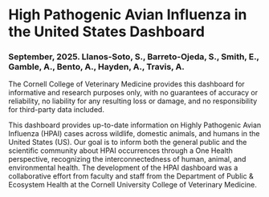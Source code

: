 # High Pathogenic Avian Influenza in the United States Dashboard

### September, 2025. Llanos-Soto, S., Barreto-Ojeda, S., Smith, E., Gamble, A., Bento, A., Hayden, A., Travis, A.

The Cornell College of Veterinary Medicine provides this dashboard for informative and research purposes only, with no guarantees of accuracy or reliability,
no liability for any resulting loss or damage, and no responsibility for third-party data included.

This dashboard provides up-to-date information on Highly Pathogenic Avian Influenza (HPAI) cases across wildlife,
domestic animals, and humans in the United States (US). Our goal is to inform both the general public and the scientific
community about HPAI occurrences through a One Health perspective, recognizing the interconnectedness of human, animal,
and environmental health. The development of the HPAI dashboard was a collaborative effort from faculty and staff from the
Department of Public & Ecosystem Health at the Cornell University College of Veterinary Medicine.
